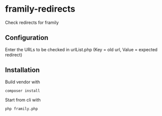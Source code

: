 # framily-redirects
Check redirects for framily

## Configuration

Enter the URLs to be checked in urlList.php (Key = old url, Value = expected redirect) 

## Installation

Build vendor with

    composer install
    
Start from cli with

    php framily.php